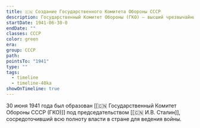 ```yaml
---
title: 🇨🇳 Создание Государственного Комитета Обороны СССР
description: Государственный Комитет Обороны (ГКО) — высший чрезвычайный орган управления СССР в годы Великой Отечественной войны
startDate: 1941-06-30-0
endDate: ""
classes: СССР
color: green
era: 
group: СССР
path: 
pointsTo: "1941"
type: ""
tags:
  - timeline
  - timeline-40ka
showOnTimeline: true
---
```


30 июня 1941 года был образован [[🇨🇳 Государственный Комитет Обороны СССР (ГКО)]] под председательством [[🇨🇳 И.В. Сталин]], сосредоточивший всю полноту власти в стране для ведения войны.

